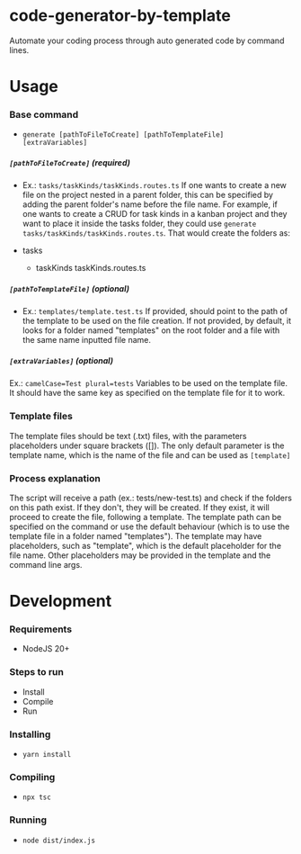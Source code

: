 # code-generator-by-template
Automate your coding process through auto generated code by command lines.

# Usage

### Base command
- <code>generate [pathToFileToCreate] [pathToTemplateFile] [extraVariables]</code>

##### <code>[pathToFileToCreate]</code> (required)
- Ex.: <code>tasks/taskKinds/taskKinds.routes.ts</code>
If one wants to create a new file on the project nested in a parent folder, this can be specified by adding the parent folder's name before the file name. For example, if one wants to create a CRUD for task kinds in a kanban project and they want to place it inside the tasks folder, they could use <code>generate tasks/taskKinds/taskKinds.routes.ts</code>. That would create the folders as:

- tasks
  - taskKinds
    taskKinds.routes.ts

##### <code>[pathToTemplateFile]</code> (optional)
- Ex.: <code>templates/template.test.ts</code>
If provided, should point to the path of the template to be used on the file creation. If not provided, by default, it looks for a folder named "templates" on the root folder and a file with the same name inputted file name.

##### <code>[extraVariables]</code> (optional)
Ex.: <code>camelCase=Test plural=tests</code>
Variables to be used on the template file. It should have the same key as specified on the template file for it to work.

### Template files
The template files should be text (.txt) files, with the parameters placeholders under square brackets ([]). The only default parameter is the template name, which is the name of the file and can be used as <code>[template]</code>

### Process explanation

The script will receive a path (ex.: tests/new-test.ts) and check if the folders on this path exist. If they don't, they will be created. If they exist, it will proceed to create the file, following a template. The template path can be specified on the command or use the default behaviour (which is to use the template file in a folder named "templates"). The template may have placeholders, such as "template", which is the default placeholder for the file name. Other placeholders may be provided in the template and the command line args.

# Development

### Requirements
- NodeJS 20+

### Steps to run
- Install
- Compile
- Run

### Installing
- <code>yarn install</code>

### Compiling
- <code>npx tsc</code>

### Running
- <code>node dist/index.js</code>